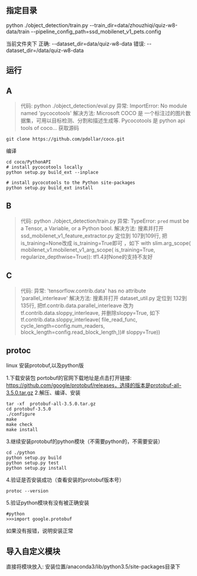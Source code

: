 ## 指定目录
python ./object_detection/train.py --train_dir=data/zhouzhiqi/quiz-w8-data/train --pipeline_config_path=ssd_mobilenet_v1_pets.config 

当前文件夹下
正确: --dataset_dir=data/quiz-w8-data
错误: --dataset_dir=/data/quiz-w8-data

## 运行
## A
>代码: python ./object_detection/eval.py
>异常: ImportError: No module named 'pycocotools'
>解决方法: 
Microsoft COCO 是 一个标注过的图片数据集，可用以目标检测、分割和描述生成等. 
Pycocotools 是 python api tools of coco...
获取源码
```
git clone https://github.com/pdollar/coco.git
```
编译
```
cd coco/PythonAPI
# install pycocotools locally
python setup.py build_ext --inplace

# install pycocotools to the Python site-packages
python setup.py build_ext install
```
## B
>代码: python ./object_detection/train.py
>异常: TypeError: `pred` must be a Tensor, a Variable, or a Python bool.
>解决方法:
搜素并打开 ssd_mobilenet_v1_feature_extractor.py
定位到 107到109行, 把 is_training=None改成 is_training=True即可 ，如下
with slim.arg_scope(
mobilenet_v1.mobilenet_v1_arg_scope(
is_training=True, regularize_depthwise=True)):
tf1.4对None的支持不友好

## C
>代码: 
>异常: 'tensorflow.contrib.data' has no attribute 'parallel_interleave'
>解决方法:
搜素并打开 dataset_util.py
定位到 132到135行, 把tf.contrib.data.parallel_interleave
改为tf.contrib.data.sloppy_interleave, 并删除sloppy=True, 如下
tf.contrib.data.sloppy_interleave(
file_read_func, 
cycle_length=config.num_readers,
block_length=config.read_block_length,))# sloppy=True))


## protoc
linux 安装protobuf,以及python版

1.下载安装包
portobuf的官网下载地址是点击打开链接: https://github.com/google/protobuf/releases，选择的版本是protobuf-all-3.5.0.tar.gz
2.解压、编译、安装
```
tar -xf  protobuf-all-3.5.0.tar.gz
cd protobuf-3.5.0
./configure
make 
make check
make install
```
3.继续安装protobuf的python模块（不需要python的，不需要安装）
```
cd ./python 
python setup.py build 
python setup.py test 
python setup.py install 
```
4.验证是否安装成功（查看安装的protobuf版本号）
```
protoc --version 
```
5.验证python模块有没有被正确安装
```
#python   
>>>import google.protobuf 
```
如果没有报错，说明安装正常

## 导入自定义模块
直接将模块放入: 安装位置/anaconda3/lib/python3.5/site-packages目录下


